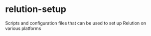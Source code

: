 # relution-setup
Scripts and configuration files that can be used to set up Relution on various platforms
